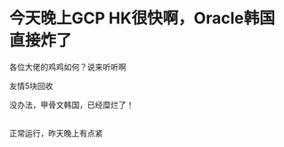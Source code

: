 # 今天晚上GCP HK很快啊，Oracle韩国直接炸了


各位大佬的鸡鸡如何？说来听听啊

友情5块回收

没办法，甲骨文韩国，已经糜烂了！<br />
<br />
<img src="static/image/smiley/default/lol.gif" smilieid="12" border="0" alt="" /><img src="static/image/smiley/default/lol.gif" smilieid="12" border="0" alt="" /><img src="static/image/smiley/default/lol.gif" smilieid="12" border="0" alt="" />

正常运行，昨天晚上有点紧
